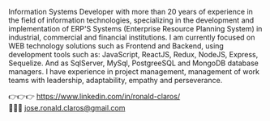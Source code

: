 
Information Systems Developer with more than 20 years of experience in the field of information technologies, specializing in the development and implementation of ERP'S Systems (Enterprise Resource Planning System) in industrial, commercial and financial institutions. I am currently focused on WEB technology solutions such as Frontend and Backend, using development tools such as: JavaScript, ReactJS, Redux, NodeJS, Express, Sequelize. And as SqlServer, MySql, PostgreeSQL and MongoDB database managers. I have experience in project management, management of work teams with leadership, adaptability, empathy and perseverance.

👉👉👉 https://www.linkedin.com/in/ronald-claros/  <br>
📩📩📩 jose.ronald.claros@gmail.com

<!---
JRClaros/JRClaros is a ✨ special ✨ repository because its `README.md` (this file) appears on your GitHub profile.
You can click the Preview link to take a look at your changes.
--->
